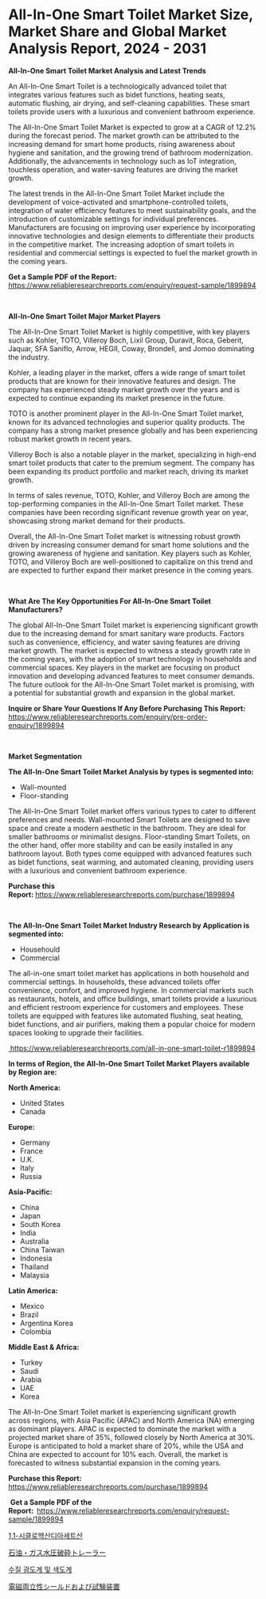 <p><h1>All-In-One Smart Toilet Market Size, Market Share and Global Market Analysis Report, 2024 - 2031</h1></p><p><strong>All-In-One Smart Toilet Market Analysis and Latest Trends</strong></p>
<p><p>An All-In-One Smart Toilet is a technologically advanced toilet that integrates various features such as bidet functions, heating seats, automatic flushing, air drying, and self-cleaning capabilities. These smart toilets provide users with a luxurious and convenient bathroom experience.</p><p>The All-In-One Smart Toilet Market is expected to grow at a CAGR of 12.2% during the forecast period. The market growth can be attributed to the increasing demand for smart home products, rising awareness about hygiene and sanitation, and the growing trend of bathroom modernization. Additionally, the advancements in technology such as IoT integration, touchless operation, and water-saving features are driving the market growth.</p><p>The latest trends in the All-In-One Smart Toilet Market include the development of voice-activated and smartphone-controlled toilets, integration of water efficiency features to meet sustainability goals, and the introduction of customizable settings for individual preferences. Manufacturers are focusing on improving user experience by incorporating innovative technologies and design elements to differentiate their products in the competitive market. The increasing adoption of smart toilets in residential and commercial settings is expected to fuel the market growth in the coming years.</p></p>
<p><strong>Get a Sample PDF of the Report:&nbsp;</strong> <a href="https://www.reliableresearchreports.com/enquiry/request-sample/1899894">https://www.reliableresearchreports.com/enquiry/request-sample/1899894</a></p>
<p>&nbsp;</p>
<p><strong>All-In-One Smart Toilet Major Market Players</strong></p>
<p><p>The All-In-One Smart Toilet Market is highly competitive, with key players such as Kohler, TOTO, Villeroy Boch, Lixil Group, Duravit, Roca, Geberit, Jaquar, SFA Saniflo, Arrow, HEGII, Coway, Brondell, and Jomoo dominating the industry. </p><p>Kohler, a leading player in the market, offers a wide range of smart toilet products that are known for their innovative features and design. The company has experienced steady market growth over the years and is expected to continue expanding its market presence in the future.</p><p>TOTO is another prominent player in the All-In-One Smart Toilet market, known for its advanced technologies and superior quality products. The company has a strong market presence globally and has been experiencing robust market growth in recent years.</p><p>Villeroy Boch is also a notable player in the market, specializing in high-end smart toilet products that cater to the premium segment. The company has been expanding its product portfolio and market reach, driving its market growth.</p><p>In terms of sales revenue, TOTO, Kohler, and Villeroy Boch are among the top-performing companies in the All-In-One Smart Toilet market. These companies have been recording significant revenue growth year on year, showcasing strong market demand for their products.</p><p>Overall, the All-In-One Smart Toilet market is witnessing robust growth driven by increasing consumer demand for smart home solutions and the growing awareness of hygiene and sanitation. Key players such as Kohler, TOTO, and Villeroy Boch are well-positioned to capitalize on this trend and are expected to further expand their market presence in the coming years.</p></p>
<p>&nbsp;</p>
<p><strong>What Are The Key Opportunities For All-In-One Smart Toilet Manufacturers?</strong></p>
<p><p>The global All-In-One Smart Toilet market is experiencing significant growth due to the increasing demand for smart sanitary ware products. Factors such as convenience, efficiency, and water saving features are driving market growth. The market is expected to witness a steady growth rate in the coming years, with the adoption of smart technology in households and commercial spaces. Key players in the market are focusing on product innovation and developing advanced features to meet consumer demands. The future outlook for the All-In-One Smart Toilet market is promising, with a potential for substantial growth and expansion in the global market.</p></p>
<p><strong>Inquire or Share Your Questions If Any Before Purchasing This Report:</strong> <a href="https://www.reliableresearchreports.com/enquiry/pre-order-enquiry/1899894">https://www.reliableresearchreports.com/enquiry/pre-order-enquiry/1899894</a></p>
<p>&nbsp;</p>
<p><strong>Market Segmentation</strong></p>
<p><strong>The All-In-One Smart Toilet Market Analysis by types is segmented into:</strong></p>
<p><ul><li>Wall-mounted</li><li>Floor-standing</li></ul></p>
<p><p>The All-In-One Smart Toilet market offers various types to cater to different preferences and needs. Wall-mounted Smart Toilets are designed to save space and create a modern aesthetic in the bathroom. They are ideal for smaller bathrooms or minimalist designs. Floor-standing Smart Toilets, on the other hand, offer more stability and can be easily installed in any bathroom layout. Both types come equipped with advanced features such as bidet functions, seat warming, and automated cleaning, providing users with a luxurious and convenient bathroom experience.</p></p>
<p><strong>Purchase this Report:&nbsp;</strong><a href="https://www.reliableresearchreports.com/purchase/1899894">https://www.reliableresearchreports.com/purchase/1899894</a></p>
<p>&nbsp;</p>
<p><strong>The All-In-One Smart Toilet Market Industry Research by Application is segmented into:</strong></p>
<p><ul><li>Househould</li><li>Commercial</li></ul></p>
<p><p>The all-in-one smart toilet market has applications in both household and commercial settings. In households, these advanced toilets offer convenience, comfort, and improved hygiene. In commercial markets such as restaurants, hotels, and office buildings, smart toilets provide a luxurious and efficient restroom experience for customers and employees. These toilets are equipped with features like automated flushing, seat heating, bidet functions, and air purifiers, making them a popular choice for modern spaces looking to upgrade their facilities.</p></p>
<p><a href="https://www.reliableresearchreports.com/all-in-one-smart-toilet-r1899894">&nbsp;https://www.reliableresearchreports.com/all-in-one-smart-toilet-r1899894</a></p>
<p><strong>In terms of Region, the All-In-One Smart Toilet Market Players available by Region are:</strong></p>
<p>
    <p> <strong> North America: </strong>
        <ul>
            <li>United States</li>
            <li>Canada</li>
        </ul>
        </p> 
    <p> <strong> Europe: </strong>
        <ul>
            <li>Germany</li>
            <li>France</li>
            <li>U.K.</li>
            <li>Italy</li>
            <li>Russia</li>
        </ul>
        </p> 
    <p> <strong> Asia-Pacific: </strong>
        <ul>
            <li>China</li>
            <li>Japan</li>
            <li>South Korea</li>
            <li>India</li>
            <li>Australia</li>
            <li>China Taiwan</li>
            <li>Indonesia</li>
            <li>Thailand</li>
            <li>Malaysia</li>
        </ul>
        </p> 
    <p> <strong> Latin America: </strong>
        <ul>
            <li>Mexico</li>
            <li>Brazil</li>
            <li>Argentina Korea</li>
            <li>Colombia</li>
        </ul>
        </p> 
    <p> <strong> Middle East & Africa: </strong>
        <ul>
            <li>Turkey</li>
            <li>Saudi</li>
            <li>Arabia</li>
            <li>UAE</li>
            <li>Korea</li>
        </ul>
    </p>
    </p>
<p><p>The All-In-One Smart Toilet market is experiencing significant growth across regions, with Asia Pacific (APAC) and North America (NA) emerging as dominant players. APAC is expected to dominate the market with a projected market share of 35%, followed closely by North America at 30%. Europe is anticipated to hold a market share of 20%, while the USA and China are expected to account for 10% each. Overall, the market is forecasted to witness substantial expansion in the coming years.</p></p>
<p><strong>Purchase this Report: </strong><a href="https://www.reliableresearchreports.com/purchase/1899894">https://www.reliableresearchreports.com/purchase/1899894</a></p>
<p>&nbsp;<strong>Get a Sample PDF of the Report:&nbsp;&nbsp;</strong><a href="https://www.reliableresearchreports.com/enquiry/request-sample/1899894">https://www.reliableresearchreports.com/enquiry/request-sample/1899894</a></p>
<p><strong></strong></p>
<p><p><a href="https://github.com/LuckeyCorbin/Market-Research-Report-List-1/blob/main/4406902154274.md">1,1-시클로헥산디아세트산</a></p><p><a href="https://github.com/TerrellConn/Market-Research-Report-List-1/blob/main/9994260145737.md">石油・ガス水圧破砕トレーラー</a></p><p><a href="https://github.com/laholand/Market-Research-Report-List-4/blob/main/3617287154275.md">수질 광도계 및 색도계</a></p><p><a href="https://github.com/RandallRunte2023/Market-Research-Report-List-1/blob/main/7462733145738.md">電磁両立性シールドおよび試験装置</a></p></p>
